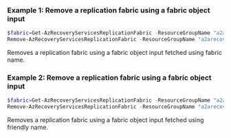 ### Example 1: Remove a replication fabric using a fabric object input
```powershell
$fabric=Get-AzRecoveryServicesReplicationFabric -ResourceGroupName "a2arecoveryrg" -ResourceName "a2arecoveryvault" -FabricName "A2Aprimaryfabric"
Remove-AzRecoveryServicesReplicationFabric -ResourceGroupName "a2arecoveryrg" -ResourceName "a2arecoveryvault" -Fabric $fabric
```

Removes a replication fabric using a fabric object input fetched using fabric name.

### Example 2: Remove a replication fabric using a fabric object input
```powershell
$fabric=Get-AzRecoveryServicesReplicationFabric -ResourceGroupName "a2arecoveryrg" -ResourceName "a2arecoveryvault" -FriendlyName "West US 2"
Remove-AzRecoveryServicesReplicationFabric -ResourceGroupName "a2arecoveryrg" -ResourceName "a2arecoveryvault" -Fabric $fabric
```

Removes a replication fabric using a fabric object input fetched using friendly name.

